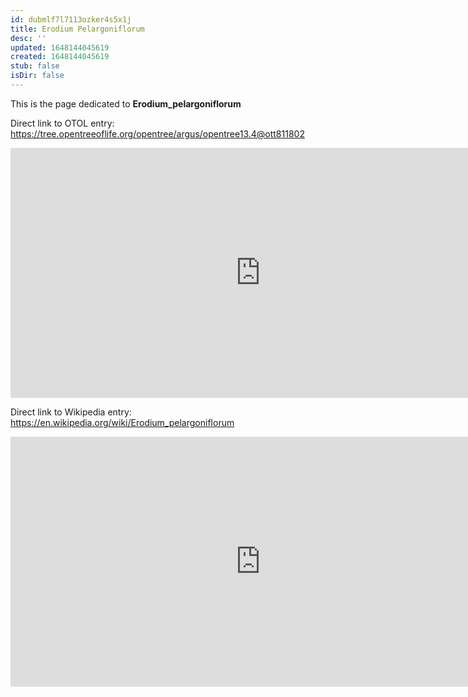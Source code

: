 ```yaml
---
id: dubmlf7l7113ozker4s5x1j
title: Erodium Pelargoniflorum
desc: ''
updated: 1648144045619
created: 1648144045619
stub: false
isDir: false
---
```

This is the page dedicated to **Erodium_pelargoniflorum**


Direct link to OTOL entry: https://tree.opentreeoflife.org/opentree/argus/opentree13.4@ott811802



<html>
    <body>
    <iframe src="https://tree.opentreeoflife.org/opentree/argus/opentree13.4@ott811802"
    width="800" height="400" frameborder="0" allowfullscreen> </iframe>
    </body>
</html>
    


Direct link to Wikipedia entry: https://en.wikipedia.org/wiki/Erodium_pelargoniflorum



<html>
    <body>
    <iframe src="https://en.wikipedia.org/wiki/Erodium_pelargoniflorum"
    width="800" height="400" frameborder="0" allowfullscreen> </iframe>
    </body>
</html>
    
